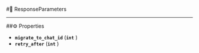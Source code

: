 #🔮 ResponseParameters

****

##⚙️ Properties

- **`migrate_to_chat_id`** (**`int`** )
- **`retry_after`** (**`int`** )
